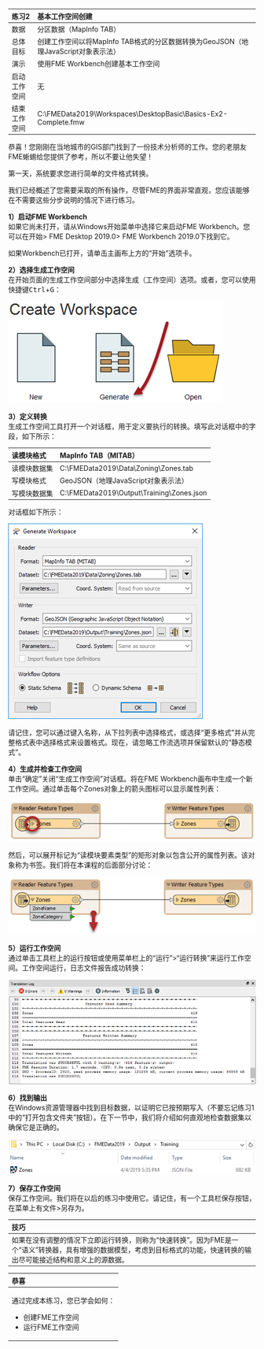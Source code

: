 |  练习2 |  基本工作空间创建 |
| :--- | :--- |
| 数据 | 分区数据（MapInfo TAB） |
| 总体目标 | 创建工作空间以将MapInfo TAB格式的分区数据转换为GeoJSON（地理JavaScript对象表示法） |
| 演示 | 使用FME Workbench创建基本工作空间 |
| 启动工作空间 | 无 |
| 结束工作空间 | C:\FMEData2019\Workspaces\DesktopBasic\Basics-Ex2-Complete.fmw |

恭喜！您刚刚在当地城市的GIS部门找到了一份技术分析师的工作。您的老朋友FME蜥蜴给您提供了参考，所以不要让他失望！

第一天，系统要求您进行简单的文件格式转换。

我们已经概述了您需要采取的所有操作，尽管FME的界面非常直观，您应该能够在不需要这些分步说明的情况下进行练习。

**1）启动FME Workbench**  
如果它尚未打开，请从Windows开始菜单中选择它来启动FME Workbench。您可以在开始&gt; FME Desktop 2019.0&gt; FME Workbench 2019.0下找到它。

如果Workbench已打开，请单击主画布上方的“开始”选项卡。

  
**2）选择生成工作空间**  
在开始页面的生成工作空间部分中选择生成（工作空间）选项。或者，您可以使用快捷键<kbd>Ctrl</kbd>+<kbd>G</kbd>：

![](./Images/Img1.209.Ex2.GettingStarted.png)

  
**3）定义转换**  
 生成工作空间工具打开一个对话框，用于定义要执行的转换。填写此对话框中的字段，如下所示：

| 读模块格式 | MapInfo TAB（MITAB） |
| :--- | :--- |
| 读模块数据集 | C:\FMEData2019\Data\Zoning\Zones.tab |
| 写模块格式 | GeoJSON（地理JavaScript对象表示法） |
| 写模块数据集 | C:\FMEData2019\Output\Training\Zones.json |

对话框如下所示：

![](./Images/Img1.210.Ex2.GenerateWorkspaceDialog.png)

请记住，您可以通过键入名称，从下拉列表中选择格式，或选择“更多格式”并从完整格式表中选择格式来设置格式。现在，请忽略工作流选项并保留默认的“静态模式”。

  
**4）生成并检查工作空间**  
单击“确定”关闭“生成工作空间”对话框。将在FME Workbench画布中生成一个新工作空间。通过单击每个Zones对象上的箭头图标可以显示属性列表：

![](./Images/Img1.211.Ex2.NewWorkspace.png)

然后，可以展开标记为“读模块要素类型”的矩形对象以包含公开的属性列表。该对象称为书签。我们将在本课程的后面部分讨论：

![](./Images/Img1.212.Ex2.NewWorkspaceBookmark.png)

  
**5）运行工作空间**  
通过单击工具栏上的运行按钮或使用菜单栏上的“运行”&gt;“运行转换”来运行工作空间。工作空间运行，日志文件报告成功转换：

![](./Images/Img1.213.Ex2.LogWindow.png)

  
**6）找到输出**  
在Windows资源管理器中找到目标数据，以证明它已按预期写入（不要忘记练习1中的“打开包含文件夹”按钮）。在下一节中，我们将介绍如何直观地检查数据集以确保它是正确的。

![](./Images/Img1.214.Ex2.JSONInExplorer.png)

  
**7）保存工作空间**  
保存工作空间。我们将在以后的练习中使用它。请记住，有一个工具栏保存按钮，在菜单上有文件&gt;另存为。

|  技巧 |
| :--- |
|  如果在没有调整的情况下立即运行转换，则称为“快速转换”。因为FME是一个“语义”转换器，具有增强的数据模型，考虑到目标格式的功能，快速转换的输出尽可能接近结构和意义上的源数据。 |

<table>
  <thead>
    <tr>
      <th style="text-align:left">恭喜</th>
    </tr>
  </thead>
  <tbody>
    <tr>
      <td style="text-align:left">
        <p>通过完成本练习，您已学会如何：
          <br />
        </p>
        <ul>
          <li>创建FME工作空间</li>
          <li>运行FME工作空间</li>
        </ul>
      </td>
    </tr>
  </tbody>
</table>
